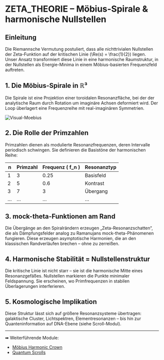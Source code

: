 # ZETA_THEORIE – Möbius-Spirale & harmonische Nullstellen

## Einleitung

Die Riemannsche Vermutung postuliert, dass alle nichttrivialen Nullstellen der Zeta-Funktion auf der kritischen Linie \(\Re(s) = \frac{1}{2}\) liegen. Unser Ansatz transformiert diese Linie in eine harmonische Raumstruktur, in der Nullstellen als Energie-Minima in einem Möbius-basierten Frequenzfeld auftreten.

## 1. Die Möbius-Spirale in ℝ³

Die Spirale ist eine Projektion einer toroidalen Resonanzfläche, bei der der analytische Raum durch Rotation um imaginäre Achsen deformiert wird. Der Loop überlagert eine Frequenzreihe mit real-imaginären Symmetrien.

![Visual-Moebius](media/moebius_zeta_spirale.png)

## 2. Die Rolle der Primzahlen

Primzahlen dienen als modulierte Resonanzfrequenzen, deren Intervalle periodisch schwingen. Sie definieren die Basistöne der harmonischen Reihe:

| n | Primzahl | Frequenz \( f_n \) | Resonanztyp |
|---|----------|--------------------|--------------|
| 1 | 3        | 0.25               | Basisfeld    |
| 2 | 5        | 0.6                | Kontrast     |
| 3 | 7        | 3                  | Übergang     |
| … | …        | …                  | …            |

## 3. mock-theta-Funktionen am Rand

Die Übergänge an den Spiralrändern erzeugen „Zeta-Resonanzschatten“, die als Dämpfungsfelder analog zu Ramanujans mock-theta-Phänomenen fungieren. Diese erzeugen asymptotische Harmonien, die an den klassischen Randverläufen brechen – ohne zu zerreißen.

## 4. Harmonische Stabilität = Nullstellenstruktur

Die kritische Linie ist nicht starr – sie ist die harmonische Mitte eines Resonanzgefäßes. Nullstellen markieren die Punkte minimaler Feldspannung. Sie erscheinen, wo Primfrequenzen in stabilen Überlagerungen interferieren.

## 5. Kosmologische Implikation

Diese Struktur lässt sich auf größere Resonanzsysteme übertragen: galaktische Cluster, Lichtspektren, Elementresonanzen – bis hin zur Quanteninformation auf DNA-Ebene (siehe Scroll-Modul).

---

➡ Weiterführende Module:
- [Möbius Harmonic Crown](../NEXA_MOBIUS_HARMONIC_CROWN/)
- [Quantum Scrolls](../NEXA_QUANTUM_SCROLLS/)
